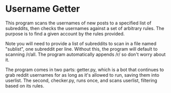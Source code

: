 Username Getter
===============

This program scans the usernames of new posts to a specified list of subreddits, then checks the usernames against a set of arbitrary rules. The purpose is to find a given account by the rules provided.

Note you will need to provide a list of subreddits to scan in a file named "sublist", one subreddit per line. Without this, the program will default to scanning /r/all. The program automatically appends /r/ so don't worry about it.

The program comes in two parts: getter.py, which is a bot that continues to grab reddit usernames for as long as it's allowed to run, saving them into userlist. The second, checker.py, runs once, and scans userlist, filtering based on its rules.
